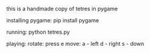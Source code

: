 this is a handmade copy of tetres in pygame

installing pygame:
pip install pygame

running:
python tetres.py

playing:
rotate:
press e
move:
a - left
d - right
s - down
